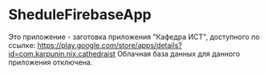 # SheduleFirebaseApp
Это приложение - заготовка приложения "Кафедра ИСТ", доступного по ссылке: https://play.google.com/store/apps/details?id=com.karpunin.nix.cathedraist
Облачная база данных для данного приложения отключена.
